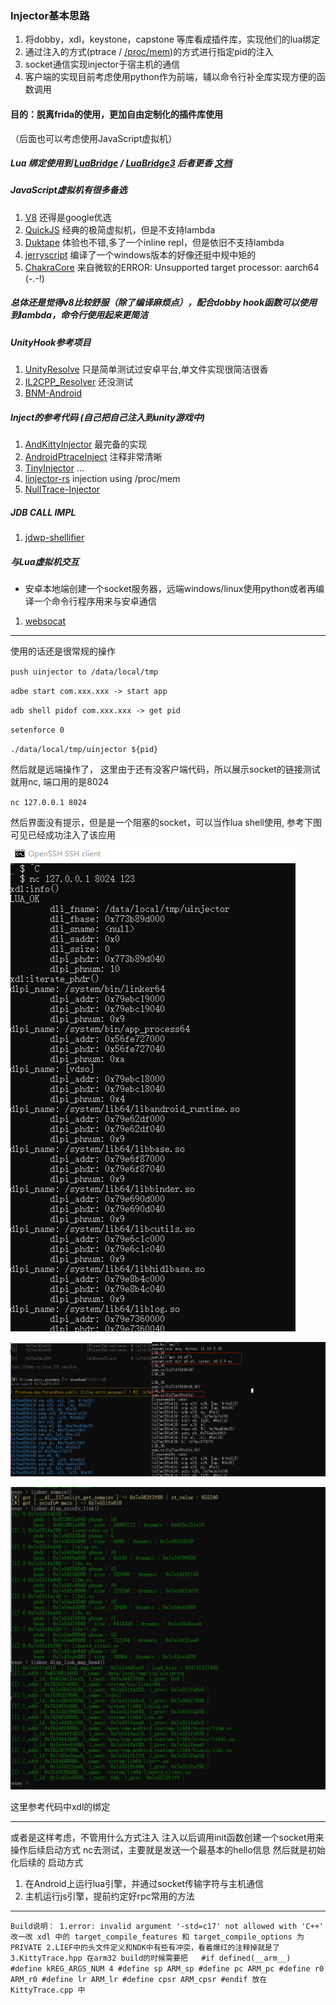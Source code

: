 ### Injector基本思路

1. 将dobby，xdl，keystone，capstone 等库看成插件库，实现他们的lua绑定
2. 通过注入的方式(ptrace / [/proc/mem](https://github.com/erfur/linjector-rs))的方式进行指定pid的注入
3. socket通信实现injector于宿主机的通信
4. 客户端的实现目前考虑使用python作为前端，辅以命令行补全库实现方便的函数调用

#### 目的：脱离frida的使用，更加自由定制化的插件库使用
（后面也可以考虑使用JavaScript虚拟机）

##### Lua 绑定使用到 [LuaBridge](https://github.com/vinniefalco/LuaBridge)  / [LuaBridge3](https://github.com/kunitoki/LuaBridge3) 后者更香 [文档](https://kunitoki.github.io/LuaBridge3/Manual)

##### JavaScript虚拟机有很多备选
1. [V8](https://chromium.googlesource.com/v8/v8.git) 还得是google优选
2. [QuickJS](https://github.com/bellard/quickjs) 经典的极简虚拟机，但是不支持lambda
3. [Duktape](https://github.com/svaarala/duktape) 体验也不错,多了一个inline repl，但是依旧不支持lambda
4. [jerryscript](https://github.com/jerryscript-project/jerryscript) 编译了一个windows版本的好像还挺中规中矩的
5. [ChakraCore](https://github.com/chakra-core/ChakraCore) 来自微软的ERROR: Unsupported target processor: aarch64 (-.-!)
   
##### 总体还是觉得v8比较舒服（除了编译麻烦点），配合dobby hook函数可以使用到lambda，命令行使用起来更简洁

##### UnityHook参考项目
1. [UnityResolve](https://github.com/issuimo/UnityResolve.hpp)  只是简单测试过安卓平台,单文件实现很简洁很香
2. [IL2CPP_Resolver](https://github.com/sneakyevil/IL2CPP_Resolver)  还没测试
3. [BNM-Android](https://github.com/ByNameModding/BNM-Android)

##### Inject的参考代码 (自己把自己注入到unity游戏中)
1. [AndKittyInjector](https://github.com/MJx0/AndKittyInjector) 最完备的实现
2. [AndroidPtraceInject](https://github.com/SsageParuders/AndroidPtraceInject) 注释非常清晰
3. [TinyInjector](https://github.com/shunix/TinyInjector) ...
4. [linjector-rs](https://github.com/erfur/linjector-rs) injection using /proc/mem
5. [NullTrace-Injector](https://github.com/0NullBit0/NullTrace-Injector)

##### JDB CALL IMPL
1. [jdwp-shellifier](https://github.com/IOActive/jdwp-shellifier)

##### 与Lua虚拟机交互
- 安卓本地端创建一个socket服务器，远端windows/linux使用python或者再编译一个命令行程序用来与安卓通信
1. [websocat](https://github.com/vi/websocat)

---

使用的话还是很常规的操作

`
push uinjector to /data/local/tmp
`

`
adbe start com.xxx.xxx -> start app
`

`
adb shell pidof com.xxx.xxx -> get pid
`

`
setenforce 0
`

`
./data/local/tmp/uinjector ${pid}
`

然后就是远端操作了，
这里由于还有没客户端代码，所以展示socket的链接测试就用nc, 端口用的是8024

`
    nc 127.0.0.1 8024
`

然后界面没有提示，但是是一个阻塞的socket，可以当作lua shell使用, 参考下图可见已经成功注入了该应用

![xdl:info()](https://github.com/axhlzy/InjectUtils/blob/main/images/inject_nc_test.png)

![asm](https://github.com/axhlzy/InjectUtils/blob/main/images/asm.png)

![linker](https://github.com/axhlzy/InjectUtils/blob/main/images/linker.png)

这里参考代码中xdl的绑定

---

或者是这样考虑，不管用什么方式注入
注入以后调用init函数创建一个socket用来操作后续启动方式 nc去测试，主要就是发送一个最基本的hello信息
然后就是初始化后续的
启动方式
1. 在Android上运行lua引擎，并通过socket传输字符与主机通信
2. 主机运行js引擎，提前约定好rpc常用的方法

---

`
Build说明：
1.error: invalid argument '-std=c17' not allowed with 'C++'
改一改 xdl 中的 target_compile_features 和 target_compile_options 为 PRIVATE
2.LIEF中的头文件定义和NDK中有些有冲突，看着爆红的注释掉就是了
3.KittyTrace.hpp 在arm32 build的时候需要把  
#if defined(__arm__)
#define kREG_ARGS_NUM 4
#define sp ARM_sp
#define pc ARM_pc
#define r0 ARM_r0
#define lr ARM_lr
#define cpsr ARM_cpsr
#endif
放在 KittyTrace.cpp 中
`
